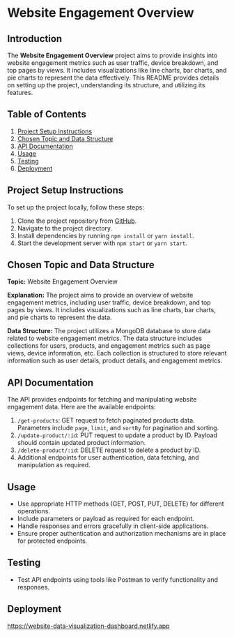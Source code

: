 # Website Engagement Overview

## Introduction

The **Website Engagement Overview** project aims to provide insights into website engagement metrics such as user traffic, device breakdown, and top pages by views. It includes visualizations like line charts, bar charts, and pie charts to represent the data effectively. This README provides details on setting up the project, understanding its structure, and utilizing its features.

## Table of Contents

1. [Project Setup Instructions](#project-setup-instructions)
2. [Chosen Topic and Data Structure](#chosen-topic-and-data-structure)
3. [API Documentation](#api-documentation)
4. [Usage](#usage)
5. [Testing](#testing)
6. [Deployment](#deployment)


## Project Setup Instructions

To set up the project locally, follow these steps:

1. Clone the project repository from [GitHub](https://github.com/bikashd003/data-visualization-dashboard.git).
2. Navigate to the project directory.
3. Install dependencies by running `npm install` or `yarn install`.
4. Start the development server with `npm start` or `yarn start`.

## Chosen Topic and Data Structure

**Topic:** Website Engagement Overview

**Explanation:** The project aims to provide an overview of website engagement metrics, including user traffic, device breakdown, and top pages by views. It includes visualizations such as line charts, bar charts, and pie charts to represent the data.

**Data Structure:** The project utilizes a MongoDB database to store data related to website engagement metrics. The data structure includes collections for users, products, and engagement metrics such as page views, device information, etc. Each collection is structured to store relevant information such as user details, product details, and engagement metrics.

## API Documentation

The API provides endpoints for fetching and manipulating website engagement data. Here are the available endpoints:

1. `/get-products`: GET request to fetch paginated products data. Parameters include `page`, `limit`, and `sortBy` for pagination and sorting.
2. `/update-product/:id`: PUT request to update a product by ID. Payload should contain updated product information.
3. `/delete-product/:id`: DELETE request to delete a product by ID.
4. Additional endpoints for user authentication, data fetching, and manipulation as required.

## Usage

- Use appropriate HTTP methods (GET, POST, PUT, DELETE) for different operations.
- Include parameters or payload as required for each endpoint.
- Handle responses and errors gracefully in client-side applications.
- Ensure proper authentication and authorization mechanisms are in place for protected endpoints.

## Testing

- Test API endpoints using tools like Postman to verify functionality and responses.

## Deployment

https://website-data-visualization-dashboard.netlify.app
